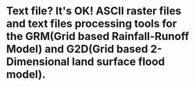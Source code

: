 # Text file? It's OK! ASCII raster files and text files processing tools for the GRM(Grid based Rainfall-Runoff Model) and G2D(Grid based 2-Dimensional land surface flood model).
